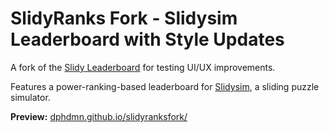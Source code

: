 # **SlidyRanks Fork - Slidysim Leaderboard with Style Updates**  
A fork of the [Slidy Leaderboard](https://slidy-lb.neocities.org/) for testing UI/UX improvements. 

Features a power-ranking-based leaderboard for [Slidysim](https://slidysim.online/), a sliding puzzle simulator.  

**Preview:** [dphdmn.github.io/slidyranksfork/](https://dphdmn.github.io/slidyranksfork/)  
